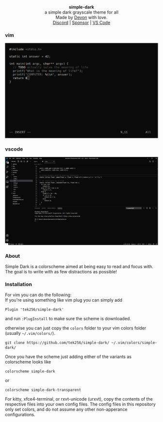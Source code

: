 <div id="header">
    <p align="center">
      <b>simple-dark</b><br>
	  <span font-size="16px">a simple dark grayscale theme for all</span><br>
      <span font-size="12px">Made by <a href="http://tek256.com">Devon</a> with love.</span><br>
      <span><a href="https://discord.gg/KrnbKk4zpU">Discord</a> | <a href="https://github.com/sponsors/tek256">Sponsor</a> | <a href="https://marketplace.visualstudio.com/items?itemName=tek256.simple-dark">VS Code</a></span>
    </p>
</div>

### vim

![simple-dark-screenshot](images/screenshot.png)

### vscode

![simple-dark-vscode-screenshot](images/screenshot_vscode.png)

### About  
Simple Dark is a colorscheme aimed at being easy to read and focus with. The goal is to write with as few distractions as possible!

### Installation
For vim you can do the following:  
If you're using something like vim plug you can simply add 
```
Plugin 'tek256/simple-dark'
```
and run `:PlugInstall` to make sure the scheme is downloaded.

otherwise you can just copy the `colors` folder to your vim colors folder (usually `~/.vim/colors/`).

```
git clone https://github.com/tek256/simple-dark/ ~/.vim/colors/simple-dark/
```


Once you have the scheme just adding either of the variants as colorscheme looks like
```
colorscheme simple-dark
```
or 
```
colorscheme simple-dark-transparent
```


For kitty, xfce4-terminal, or rxvt-unicode (urxvt), copy the contents of the respective files into your own config files. The config files in this repository only set colors, and do not assume any other non-apperance configurations.
